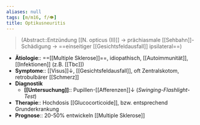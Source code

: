 ```yaml
---
aliases: null
tags: [m/m16, f/👁️]
title: Optikusneuritis
---
```

> (Abstract::Entzündung [[N. opticus (II)]] → prächiasmale [[Sehbahn]]-Schädigung → ==einseitiger [[Gesichtsfeldausfall]] ipsilateral==)
- **Ätiologie**:: ==[[Multiple Sklerose]]==, idiopathisch, [[Autoimmunität]], [[Infektionen]] (z.B. [[Tbc]])
- **Symptome**:: [[Visus]]↓, [[Gesichtsfeldausfall]], oft Zentralskotom, retrobulbärer [[Schmerz]]
- **Diagnostik**
	- **[[Untersuchung]]**:: Pupillen-[[Afferenzen]]↓ (*Swinging-Flashlight-Test*)
- **Therapie**:: Hochdosis [[Glucocorticoide]], bzw. entsprechend Grunderkrankung
- **Prognose**:: 20-50% entwickeln [[Multiple Sklerose]]